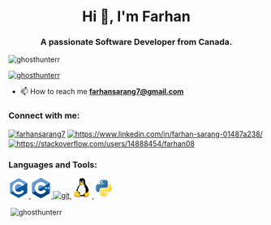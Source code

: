 <h1 align="center">Hi 👋, I'm Farhan</h1>
<h3 align="center">A passionate Software Developer from Canada.</h3>

<p align="left"> <img src="https://komarev.com/ghpvc/?username=ghosthunterr&label=Profile%20views&color=0e75b6&style=flat" alt="ghosthunterr" /> </p>

<p align="left"> <a href="https://github.com/ryo-ma/github-profile-trophy"><img src="https://github-profile-trophy.vercel.app/?username=ghosthunterr" alt="ghosthunterr" /></a> </p>

- 📫 How to reach me **farhansarang7@gmail.com**

<h3 align="left">Connect with me:</h3>
<p align="left">
<a href="https://twitter.com/farhansarang7" target="blank"><img align="center" src="https://raw.githubusercontent.com/rahuldkjain/github-profile-readme-generator/master/src/images/icons/Social/twitter.svg" alt="farhansarang7" height="30" width="40" /></a>
<a href="https://www.linkedin.com/in/farhan-sarang-01487a238/" target="blank"><img align="center" src="https://raw.githubusercontent.com/rahuldkjain/github-profile-readme-generator/master/src/images/icons/Social/linked-in-alt.svg" alt="https://www.linkedin.com/in/farhan-sarang-01487a238/" height="30" width="40" /></a>
<a href="https://stackoverflow.com/users/https://stackoverflow.com/users/14888454/farhan08" target="blank"><img align="center" src="https://raw.githubusercontent.com/rahuldkjain/github-profile-readme-generator/master/src/images/icons/Social/stack-overflow.svg" alt="https://stackoverflow.com/users/14888454/farhan08" height="30" width="40" /></a>
</p>

<h3 align="left">Languages and Tools:</h3>
<p align="left"> <a href="https://www.cprogramming.com/" target="_blank" rel="noreferrer"> <img src="https://raw.githubusercontent.com/devicons/devicon/master/icons/c/c-original.svg" alt="c" width="40" height="40"/> </a> <a href="https://www.w3schools.com/cpp/" target="_blank" rel="noreferrer"> <img src="https://raw.githubusercontent.com/devicons/devicon/master/icons/cplusplus/cplusplus-original.svg" alt="cplusplus" width="40" height="40"/> </a> <a href="https://git-scm.com/" target="_blank" rel="noreferrer"> <img src="https://www.vectorlogo.zone/logos/git-scm/git-scm-icon.svg" alt="git" width="40" height="40"/> </a> <a href="https://www.linux.org/" target="_blank" rel="noreferrer"> <img src="https://raw.githubusercontent.com/devicons/devicon/master/icons/linux/linux-original.svg" alt="linux" width="40" height="40"/> </a> <a href="https://www.python.org" target="_blank" rel="noreferrer"> <img src="https://raw.githubusercontent.com/devicons/devicon/master/icons/python/python-original.svg" alt="python" width="40" height="40"/> </a> </p>

<p>&nbsp;<img align="center" src="https://github-readme-stats.vercel.app/api?username=ghosthunterr&show_icons=true&locale=en" alt="ghosthunterr" /></p>
